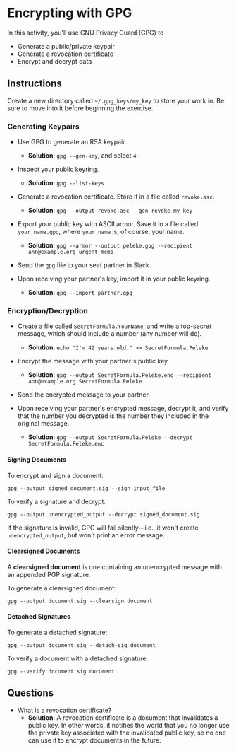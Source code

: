 # Encrypting with GPG

In this activity, you'll use GNU Privacy Guard (GPG) to
- Generate a public/private keypair
- Generate a revocation certificate
- Encrypt and decrypt data

## Instructions

Create a new directory called `~/.gpg_keys/my_key` to store your work in. Be sure to move into it before beginning the exercise.

### Generating Keypairs

- Use GPG to generate an RSA keypair.
  - **Solution**: `gpg --gen-key`, and select `4`.

- Inspect your public keyring.
  - **Solution**: `gpg --list-keys`

- Generate a revocation certificate. Store it in a file called `revoke.asc`.
  - **Solution**: `gpg --output revoke.asc --gen-revoke my_key`

- Export your public key with ASCII armor. Save it in a file called `your_name.gpg`, where `your_name` is, of course, your name.
  - **Solution**: `gpg --armor --output peleke.gpg --recipient ann@example.org urgent_memo`

- Send the `gpg` file to your seat partner in Slack.

- Upon receiving your partner's key, import it in your public keyring.
  - **Solution**: `gpg --import partner.gpg`

### Encryption/Decryption

- Create a file called `SecretFormula.YourName`, and write a top-secret message, which should include a number (any number will do).
  - **Solution**: `echo "I'm 42 years old." >> SecretFormula.Peleke`

- Encrypt the message with your partner's public key.
  - **Solution**: `gpg --output SecretFormula.Peleke.enc --recipient ann@example.org SecretFormula.Peleke`

- Send the encrypted message to your partner.

- Upon receiving your partner's encrypted message, decrypt it, and verify that the number you decrypted is the number they included in the original message.
  - **Solution**: `gpg --output SecretFormula.Peleke --decrypt SecretFormula.Peleke.enc`

#### Signing Documents

To encrypt and sign a document:

```
gpg --output signed_document.sig --sign input_file
```

To verify a signature and decrypt:

```
gpg --output unencrypted_output --decrypt signed_document.sig
```

If the signature is invalid, GPG will fail silently—i.e., it won't create `unencrypted_output`, but won't print an error message.

#### Clearsigned Documents

A **clearsigned document** is one containing an unencrypted message with an appended PGP signature.

To generate a clearsigned document:

```
gpg --output document.sig --clearsign document
```

#### Detached Signatures

To generate a detached signature:

```
gpg --output document.sig --detach-sig document
```

To verify a document with a detached signature:

```
gpg --verify document.sig document
```

## Questions

- What is a revocation certificate?
  - **Solution**: A revocation certificate is a document that invalidates a public key. In other words, it notifies the world that you no longer use the private key associated with the invalidated public key, so no one can use it to encrypt documents in the future.
